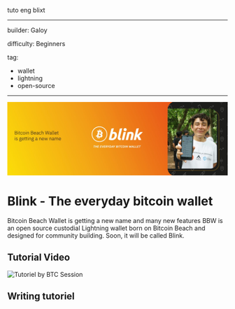 tuto eng blixt


---
builder: Galoy

difficulty: Beginners

tag: 
  - wallet
  - lightning
  - open-source

---
![cover](assets\0.jpeg)
# Blink - The everyday bitcoin wallet

Bitcoin Beach Wallet is getting a new name and many new features
BBW is an open source custodial Lightning wallet born on Bitcoin Beach and designed for community building. Soon, it will be called Blink.

## Tutorial Video

![Tutoriel by BTC Session](https://youtu.be/q3QwxCd1EZE)


## Writing tutoriel


